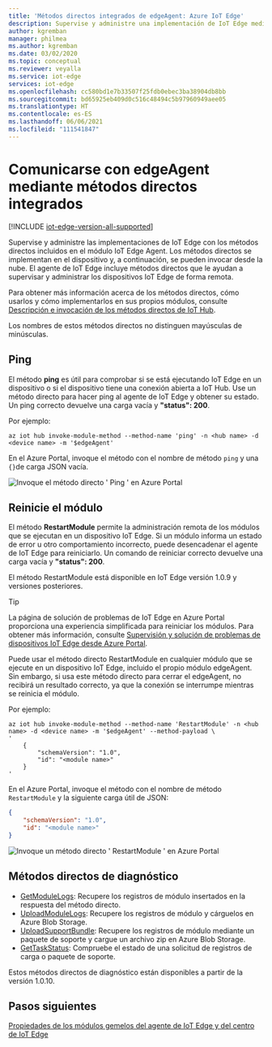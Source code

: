 ```yaml
---
title: 'Métodos directos integrados de edgeAgent: Azure IoT Edge'
description: Supervise y administre una implementación de IoT Edge mediante métodos directos integrados en el módulo de tiempo de ejecución del agente de IoT Edge
author: kgremban
manager: philmea
ms.author: kgremban
ms.date: 03/02/2020
ms.topic: conceptual
ms.reviewer: veyalla
ms.service: iot-edge
services: iot-edge
ms.openlocfilehash: cc580bd1e7b33507f25fdb0ebec3ba38904db8bb
ms.sourcegitcommit: bd65925eb409d0c516c48494c5b97960949aee05
ms.translationtype: HT
ms.contentlocale: es-ES
ms.lasthandoff: 06/06/2021
ms.locfileid: "111541847"
---
```

# <a name="communicate-with-edgeagent-using-built-in-direct-methods"></a>Comunicarse con edgeAgent mediante métodos directos integrados

[!INCLUDE [iot-edge-version-all-supported](../../includes/iot-edge-version-all-supported.md)]

Supervise y administre las implementaciones de IoT Edge con los métodos directos incluidos en el módulo IoT Edge Agent. Los métodos directos se implementan en el dispositivo y, a continuación, se pueden invocar desde la nube. El agente de IoT Edge incluye métodos directos que le ayudan a supervisar y administrar los dispositivos IoT Edge de forma remota.

Para obtener más información acerca de los métodos directos, cómo usarlos y cómo implementarlos en sus propios módulos, consulte [Descripción e invocación de los métodos directos de IoT Hub](../iot-hub/iot-hub-devguide-direct-methods.md).

Los nombres de estos métodos directos no distinguen mayúsculas de minúsculas.

## <a name="ping"></a>Ping

El método **ping** es útil para comprobar si se está ejecutando IoT Edge en un dispositivo o si el dispositivo tiene una conexión abierta a IoT Hub. Use un método directo para hacer ping al agente de IoT Edge y obtener su estado. Un ping correcto devuelve una carga vacía y **"status": 200**.

Por ejemplo:

```azurecli
az iot hub invoke-module-method --method-name 'ping' -n <hub name> -d <device name> -m '$edgeAgent'
```

En el Azure Portal, invoque el método con el nombre de método `ping` y una `{}`de carga JSON vacía.

![Invoque el método directo ' Ping ' en Azure Portal](./media/how-to-edgeagent-direct-method/ping-direct-method.png)

## <a name="restart-module"></a>Reinicie el módulo

El método **RestartModule** permite la administración remota de los módulos que se ejecutan en un dispositivo IoT Edge. Si un módulo informa un estado de error u otro comportamiento incorrecto, puede desencadenar el agente de IoT Edge para reiniciarlo. Un comando de reiniciar correcto devuelve una carga vacía y **"status": 200**.

El método RestartModule está disponible en IoT Edge versión 1.0.9 y versiones posteriores.

>[!TIP]
>La página de solución de problemas de IoT Edge en Azure Portal proporciona una experiencia simplificada para reiniciar los módulos. Para obtener más información, consulte [Supervisión y solución de problemas de dispositivos IoT Edge desde Azure Portal](troubleshoot-in-portal.md).

Puede usar el método directo RestartModule en cualquier módulo que se ejecute en un dispositivo IoT Edge, incluido el propio módulo edgeAgent. Sin embargo, si usa este método directo para cerrar el edgeAgent, no recibirá un resultado correcto, ya que la conexión se interrumpe mientras se reinicia el módulo.

Por ejemplo:

```azurecli
az iot hub invoke-module-method --method-name 'RestartModule' -n <hub name> -d <device name> -m '$edgeAgent' --method-payload \
'
    {
        "schemaVersion": "1.0",
        "id": "<module name>"
    }
'
```

En el Azure Portal, invoque el método con el nombre de método `RestartModule` y la siguiente carga útil de JSON:

```json
{
    "schemaVersion": "1.0",
    "id": "<module name>"
}
```

![Invoque un método directo ' RestartModule ' en Azure Portal](./media/how-to-edgeagent-direct-method/restartmodule-direct-method.png)

## <a name="diagnostic-direct-methods"></a>Métodos directos de diagnóstico

* [GetModuleLogs](how-to-retrieve-iot-edge-logs.md#retrieve-module-logs): Recupere los registros de módulo insertados en la respuesta del método directo.
* [UploadModuleLogs](how-to-retrieve-iot-edge-logs.md#upload-module-logs): Recupere los registros de módulo y cárguelos en Azure Blob Storage.
* [UploadSupportBundle](how-to-retrieve-iot-edge-logs.md#upload-support-bundle-diagnostics): Recupere los registros de módulo mediante un paquete de soporte y cargue un archivo zip en Azure Blob Storage.
* [GetTaskStatus](how-to-retrieve-iot-edge-logs.md#get-upload-request-status): Compruebe el estado de una solicitud de registros de carga o paquete de soporte.

Estos métodos directos de diagnóstico están disponibles a partir de la versión 1.0.10.

## <a name="next-steps"></a>Pasos siguientes

[Propiedades de los módulos gemelos del agente de IoT Edge y del centro de IoT Edge](module-edgeagent-edgehub.md)

